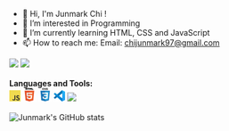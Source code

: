- 👋 Hi, I'm Junmark Chi !
- 👀 I’m interested in Programming
- 🌱 I’m currently learning HTML, CSS and JavaScript
- 📫 How to reach me: Email: chijunmark97@gmail.com



<a href="https://www.linkedin.com/in/junmark-chi-a8196b233"><img src="https://img.shields.io/badge/linkedin-%230077B5.svg?&style=for-the-badge&logo=linkedin&logoColor=white" height="25" /></a>
<a href="https://twitter.com/junmark_chi"><img src="https://img.shields.io/badge/twitter-%231DA1F2.svg?&style=for-the-badge&logo=twitter&logoColor=white" height="25" /></a></br></br>
**Languages and Tools:**  </br>
<code><img height="20" src="https://raw.githubusercontent.com/github/explore/80688e429a7d4ef2fca1e82350fe8e3517d3494d/topics/javascript/javascript.png"></code>
<code><img height="24" src="https://raw.githubusercontent.com/github/explore/80688e429a7d4ef2fca1e82350fe8e3517d3494d/topics/html/html.png"></code>
<code><img height="24" src="https://raw.githubusercontent.com/github/explore/80688e429a7d4ef2fca1e82350fe8e3517d3494d/topics/css/css.png"></code>
<code><img height="20" src="https://raw.githubusercontent.com/github/explore/80688e429a7d4ef2fca1e82350fe8e3517d3494d/topics/visual-studio-code/visual-studio-code.png"></code>
<code><img height="20" src="https://avatars.githubusercontent.com/u/317889?s=280&v=4"></code></br></br>
![Junmark's GitHub stats](https://github-readme-stats.vercel.app/api?username=Junmarkchi97&count_private=true&theme=radical&show_icons=true)
<!---
Junmarkchi97/Junmarkchi97 is a ✨ special ✨ repository because its `README.md` (this file) appears on your GitHub profile.
You can click the Preview link to take a look at your changes.
--->

